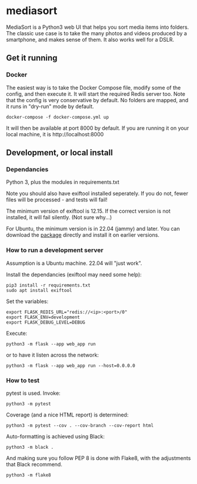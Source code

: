 # mediasort

MediaSort is a Python3 web UI that helps you sort media items into folders. The classic use case is to take the many photos and videos produced by a smartphone, and makes sense of them. It also works well for a DSLR.

## Get it running
### Docker
The easiest way is to take the Docker Compose file, modify some of the config, and then execute it. It will start the required Redis server too.  Note that the config is very conservative by default. No folders are mapped, and it runs in "dry-run" mode by default.

    docker-compose -f docker-compose.yml up

It will then be available at port 8000 by default. If you are running it on your local machine, it is http://localhost:8000

## Development, or local install

### Dependancies
Python 3, plus the modules in requirements.txt

Note you should also have exiftool installed seperately. If you do not, fewer files will be processed - and tests will fail!

The minimum version of exiftool is 12.15. If the correct version is not installed, it will fail silently. (Not sure why...)

For Ubuntu, the minimum version is in 22.04 (jammy) and later. You can download the [package](https://packages.ubuntu.com/jammy/all/libimage-exiftool-perl/download) directly and install it on earlier versions.

### How to run a development server
Assumption is a Ubuntu machine. 22.04 will "just work".

Install the dependancies (exiftool may need some help):

    pip3 install -r requirements.txt
	sudo apt install exiftool

Set the variables:

    export FLASK_REDIS_URL="redis://<ip>:<port>/0"
    export FLASK_ENV=development
	export FLASK_DEBUG_LEVEL=DEBUG

Execute:

    python3 -m flask --app web_app run

or to have it listen across the network:

    python3 -m flask --app web_app run --host=0.0.0.0

### How to test

pytest is used. Invoke:

    python3 -m pytest

Coverage (and a nice HTML report) is determined:

    python3 -m pytest --cov . --cov-branch --cov-report html

Auto-formatting is achieved using Black:

    python3 -m black .

And making sure you follow PEP 8 is done with Flake8, with the adjustments that Black recommend.

    python3 -m flake8
